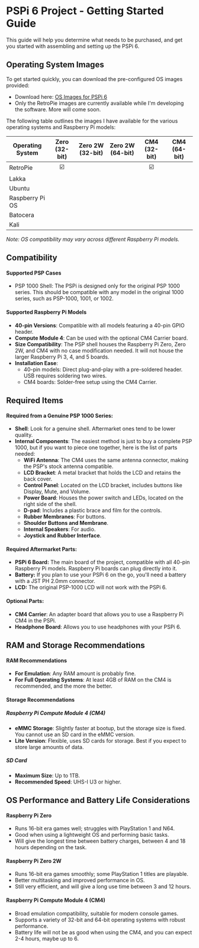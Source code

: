 # PSPi 6 Project - Getting Started Guide

This guide will help you determine what needs to be purchased, and get you started with assembling and setting up the PSPi 6.

## Operating System Images

To get started quickly, you can download the pre-configured OS images provided:

- Download here: [OS Images for PSPi 6](https://drive.proton.me/urls/04X9SX1KG8#zOBARZruUlqs)
- Only the RetroPie images are currently available while I'm developing the software. More will come soon.

The following table outlines the images I have available for the various operating systems and Raspberry Pi models:

| Operating System | Zero (32-bit) | Zero 2W (32-bit) | Zero 2W (64-bit) | CM4 (32-bit) | CM4 (64-bit) |
|------------------|:-------------:|:----------------:|:----------------:|:------------:|:------------:|
| RetroPie         | ☑️            |                  |                  | ☑️           |              |
| Lakka            |               |                  |                  |              |              |
| Ubuntu           |               |                  |                  |              |              |
| Raspberry Pi OS  |               |                  |                  |              |              |
| Batocera         |               |                  |                  |              |              |
| Kali             |               |                  |                  |              |              |

_Note: OS compatibility may vary across different Raspberry Pi models._

## Compatibility

#### Supported PSP Cases

- PSP 1000 Shell: The PSPi is designed only for the original PSP 1000 series. This should be compatible with any model in the original 1000 series, such as PSP-1000, 1001, or 1002.

#### Supported Raspberry Pi Models
  - **40-pin Versions**: Compatible with all models featuring a 40-pin GPIO header.
  - **Compute Module 4**: Can be used with the optional CM4 Carrier board.
  - **Size Compatibility**: The PSP shell houses the Raspberry Pi Zero, Zero 2W, and CM4 with no case modification needed. It will not house the larger Raspberry Pi 3, 4, and 5 boards.
  - **Installation Ease**:
    - 40-pin models: Direct plug-and-play with a pre-soldered header. USB requires soldering two wires.
    - CM4 boards: Solder-free setup using the CM4 Carrier.

## Required Items

#### Required from a Genuine PSP 1000 Series:
- **Shell**: Look for a genuine shell. Aftermarket ones tend to be lower quality.
- **Internal Components**: The easiest method is just to buy a complete PSP 1000, but if you want to piece one together, here is the list of parts needed:
  - **WiFi Antenna**: The CM4 uses the same antenna connector, making the PSP's stock antenna compatible.
  - **LCD Bracket**: A metal bracket that holds the LCD and retains the back cover.
  - **Control Panel**: Located on the LCD bracket, includes buttons like Display, Mute, and Volume.
  - **Power Board**: Houses the power switch and LEDs, located on the right side of the shell.
  - **D-pad**: Includes a plastic brace and film for the controls.
  - **Rubber Membranes**: For buttons.
  - **Shoulder Buttons and Membrane**.
  - **Internal Speakers**: For audio.
  - **Joystick and Rubber Interface**.

#### Required Aftermarket Parts:
- **PSPi 6 Board:** The main board of the project, compatible with all 40-pin Raspberry Pi models. Raspberry Pi boards can plug directly into it.
- **Battery:** If you plan to use your PSPi 6 on the go, you'll need a battery with a JST PH 2.0mm connector.
- **LCD:** The original PSP-1000 LCD will not work with the PSPi 6.

#### Optional Parts:
- **CM4 Carrier**: An adapter board that allows you to use a Raspberry Pi CM4 in the PSPi.
- **Headphone Board**: Allows you to use headphones with your PSPi 6.

## RAM and Storage Recommendations

#### RAM Recommendations

- **For Emulation**: Any RAM amount is probably fine.
- **For Full Operating Systems**: At least 4GB of RAM on the CM4 is recommended, and the more the better.

#### Storage Recommendations

##### Raspberry Pi Compute Module 4 (CM4)

- **eMMC Storage**: Slightly faster at bootup, but the storage size is fixed. You cannot use an SD card in the eMMC version.
- **Lite Version**: Flexible, uses SD cards for storage. Best if you expect to store large amounts of data.

##### SD Card

- **Maximum Size**: Up to 1TB.
- **Recommended Speed**: UHS-I U3 or higher.

## OS Performance and Battery Life Considerations

#### Raspberry Pi Zero

- Runs 16-bit era games well; struggles with PlayStation 1 and N64.
- Good when using a lightweight OS and performing basic tasks.
- Will give the longest time between battery charges, between 4 and 18 hours depending on the task.

#### Raspberry Pi Zero 2W

- Runs 16-bit era games smoothly; some PlayStation 1 titles are playable.
- Better multitasking and improved performance in OS.
- Still very efficient, and will give a long use time between 3 and 12 hours.

#### Raspberry Pi Compute Module 4 (CM4)

- Broad emulation compatibility, suitable for modern console games.
- Supports a variety of 32-bit and 64-bit operating systems with robust performance.
- Battery life will not be as good when using the CM4, and you can expect 2-4 hours, maybe up to 6.
